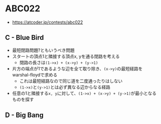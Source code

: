 # ABC022
* https://atcoder.jp/contests/abc022


## C - Blue Bird
* 最短閉路問題?ともいうべき問題
* スタートの頂点1と隣接する頂点x, yを通る閉路を考える
  - 閉路の長さは`(1->x) + (x->y) + (y->1)`
* 片方の端点が1であるような辺を全て取り除き、`(x->y)`の最短経路をwarshal-floydで求める
  - これは最短経路なので同じ道を二度通ったりはしない
  - `(1->x)`と`(y->1)`とは必ず異なる辺からなる経路
* 任意の1と隣接する`x, y`に対して、`(1->x) + (x->y) + (y->1)`が最小となるものを探す


## D - Big Bang
